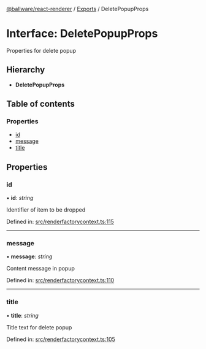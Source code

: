 [@ballware/react-renderer](../README.md) / [Exports](../modules.md) / DeletePopupProps

# Interface: DeletePopupProps

Properties for delete popup

## Hierarchy

* **DeletePopupProps**

## Table of contents

### Properties

- [id](deletepopupprops.md#id)
- [message](deletepopupprops.md#message)
- [title](deletepopupprops.md#title)

## Properties

### id

• **id**: *string*

Identifier of item to be dropped

Defined in: [src/renderfactorycontext.ts:115](https://github.com/frankball/ballware-react-renderer/blob/0e29664/src/renderfactorycontext.ts#L115)

___

### message

• **message**: *string*

Content message in popup

Defined in: [src/renderfactorycontext.ts:110](https://github.com/frankball/ballware-react-renderer/blob/0e29664/src/renderfactorycontext.ts#L110)

___

### title

• **title**: *string*

Title text for delete popup

Defined in: [src/renderfactorycontext.ts:105](https://github.com/frankball/ballware-react-renderer/blob/0e29664/src/renderfactorycontext.ts#L105)

